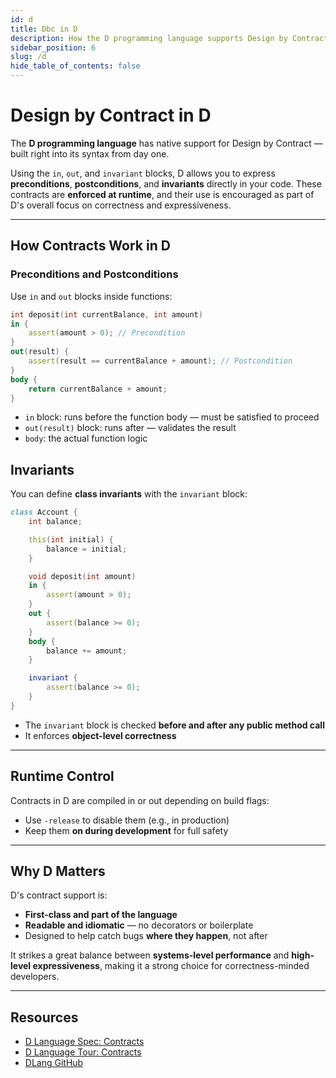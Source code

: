 ```yaml
---
id: d
title: Dbc in D
description: How the D programming language supports Design by Contract with native in, out, and invariant blocks.
sidebar_position: 6
slug: /d
hide_table_of_contents: false
---
```


# Design by Contract in D

The **D programming language** has native support for Design by Contract — built right into its syntax from day one.

Using the `in`, `out`, and `invariant` blocks, D allows you to express **preconditions**, **postconditions**, and **invariants** directly in your code. These contracts are **enforced at runtime**, and their use is encouraged as part of D's overall focus on correctness and expressiveness.

---

## How Contracts Work in D

### Preconditions and Postconditions

Use `in` and `out` blocks inside functions:

```d
int deposit(int currentBalance, int amount)
in {
    assert(amount > 0); // Precondition
}
out(result) {
    assert(result == currentBalance + amount); // Postcondition
}
body {
    return currentBalance + amount;
}
```

- `in` block: runs before the function body — must be satisfied to proceed
- `out(result)` block: runs after — validates the result
- `body`: the actual function logic

## Invariants

You can define **class invariants** with the `invariant` block:

```d
class Account {
    int balance;

    this(int initial) {
        balance = initial;
    }

    void deposit(int amount)
    in {
        assert(amount > 0);
    }
    out {
        assert(balance >= 0);
    }
    body {
        balance += amount;
    }

    invariant {
        assert(balance >= 0);
    }
}
```

- The `invariant` block is checked **before and after any public method call**
- It enforces **object-level correctness**

---

## Runtime Control

Contracts in D are compiled in or out depending on build flags:

- Use `-release` to disable them (e.g., in production)
- Keep them **on during development** for full safety

---

## Why D Matters

D's contract support is:

- **First-class and part of the language**
- **Readable and idiomatic** — no decorators or boilerplate
- Designed to help catch bugs **where they happen**, not after

It strikes a great balance between **systems-level performance** and **high-level expressiveness**, making it a strong choice for correctness-minded developers.

---

## Resources

- [D Language Spec: Contracts](https://dlang.org/spec/contracts.html)
- [D Language Tour: Contracts](https://tour.dlang.org/tour/en/gems/contract-programming)
- [DLang GitHub](https://github.com/dlang)
